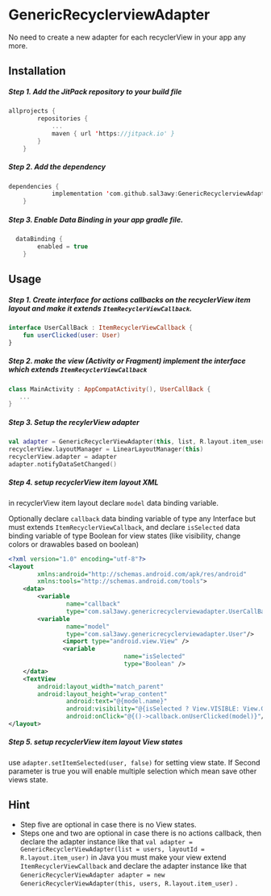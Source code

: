 # GenericRecyclerviewAdapter

No need to create a new adapter for each recyclerView in your app any more.

## Installation

##### Step 1. Add the JitPack repository to your build file


```kotlin
allprojects {
		repositories {
			...
			maven { url 'https://jitpack.io' }
		}
	}
```

##### Step 2. Add the dependency

```kotlin
dependencies {
	        implementation 'com.github.sal3awy:GenericRecyclerviewAdapter:1.0'
	}
  ```

##### Step 3. Enable Data Binding in your app gradle file.

```kotlin
  dataBinding {
        enabled = true
    }
```

## Usage


##### Step 1. Create interface for actions callbacks on the recyclerView item layout and make it extends `ItemRecyclerViewCallback`.

``` kotlin
interface UserCallBack : ItemRecyclerViewCallback {
    fun userClicked(user: User)
}
```
##### Step 2. make the view (Activity or Fragment) implement the interface which extends `ItemRecyclerViewCallback`
```kotlin
class MainActivity : AppCompatActivity(), UserCallBack {
   ...
}

```
##### Step 3. Setup the recylerView adapter
```kotlin
val adapter = GenericRecyclerViewAdapter(this, list, R.layout.item_user)
recyclerView.layoutManager = LinearLayoutManager(this)
recyclerView.adapter = adapter
adapter.notifyDataSetChanged()
```
##### Step 4. setup recyclerView item layout XML
in recyclerView item layout declare `model` data binding variable.
 
Optionally declare `callback` data binding variable of type any Interface but must extends `ItemRecyclerViewCallback`, and declare `isSelected` data binding variable of type Boolean for view states (like visibility, change colors or drawables based on boolean)

```xml
<?xml version="1.0" encoding="utf-8"?>
<layout
		xmlns:android="http://schemas.android.com/apk/res/android"
		xmlns:tools="http://schemas.android.com/tools">
	<data>
		<variable
				name="callback"
				type="com.sal3awy.genericrecyclerviewadapter.UserCallBack"/>
		<variable
				name="model"
				type="com.sal3awy.genericrecyclerviewadapter.User"/>
               <import type="android.view.View" />
               <variable
                                name="isSelected"
                                type="Boolean" />
	</data>
	<TextView
		android:layout_width="match_parent"
		android:layout_height="wrap_content"
                android:text="@{model.name}"
                android:visibility="@{isSelected ? View.VISIBLE: View.GONE}"
                android:onClick="@{()->callback.onUserClicked(model)}"/>
</layout>

```
##### Step 5. setup recyclerView item layout View states
use `adapter.setItemSelected(user, false)` for setting view state. If Second parameter is true you will enable multiple selection which mean save other views state.

## Hint
* Step five are optional in case there is no View states.
* Steps one and two are optional in case there is no actions callback, then declare the adapter instance like that
 `val adapter = GenericRecyclerViewAdapter(list = users, layoutId =  R.layout.item_user)`
  in Java you must make your view extend `ItemRecyclerViewCallback` and declare the adapter instance like that
 `GenericRecyclerViewAdapter adapter = new GenericRecyclerViewAdapter(this, users, R.layout.item_user)` .
